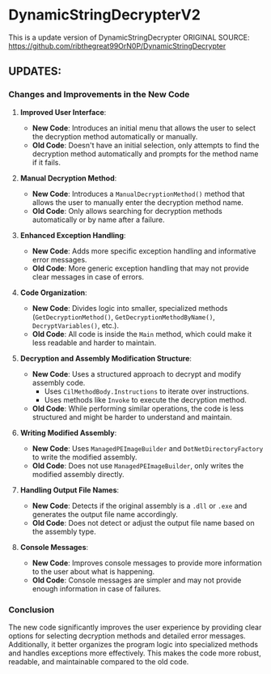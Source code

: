 # DynamicStringDecrypterV2
This is a update version of DynamicStringDecrypter
ORIGINAL SOURCE: https://github.com/ribthegreat99OrN0P/DynamicStringDecrypter
## UPDATES:

### Changes and Improvements in the New Code

1. **Improved User Interface**:
   - **New Code**: Introduces an initial menu that allows the user to select the decryption method automatically or manually.
   - **Old Code**: Doesn't have an initial selection, only attempts to find the decryption method automatically and prompts for the method name if it fails.

2. **Manual Decryption Method**:
   - **New Code**: Introduces a `ManualDecryptionMethod()` method that allows the user to manually enter the decryption method name.
   - **Old Code**: Only allows searching for decryption methods automatically or by name after a failure.

3. **Enhanced Exception Handling**:
   - **New Code**: Adds more specific exception handling and informative error messages.
   - **Old Code**: More generic exception handling that may not provide clear messages in case of errors.

4. **Code Organization**:
   - **New Code**: Divides logic into smaller, specialized methods (`GetDecryptionMethod()`, `GetDecryptionMethodByName()`, `DecryptVariables()`, etc.).
   - **Old Code**: All code is inside the `Main` method, which could make it less readable and harder to maintain.

5. **Decryption and Assembly Modification Structure**:
   - **New Code**: Uses a structured approach to decrypt and modify assembly code.
     - Uses `CilMethodBody.Instructions` to iterate over instructions.
     - Uses methods like `Invoke` to execute the decryption method.
   - **Old Code**: While performing similar operations, the code is less structured and might be harder to understand and maintain.

6. **Writing Modified Assembly**:
   - **New Code**: Uses `ManagedPEImageBuilder` and `DotNetDirectoryFactory` to write the modified assembly.
   - **Old Code**: Does not use `ManagedPEImageBuilder`, only writes the modified assembly directly.

7. **Handling Output File Names**:
   - **New Code**: Detects if the original assembly is a `.dll` or `.exe` and generates the output file name accordingly.
   - **Old Code**: Does not detect or adjust the output file name based on the assembly type.

8. **Console Messages**:
   - **New Code**: Improves console messages to provide more information to the user about what is happening.
   - **Old Code**: Console messages are simpler and may not provide enough information in case of failures.

### Conclusion

The new code significantly improves the user experience by providing clear options for selecting decryption methods and detailed error messages. Additionally, it better organizes the program logic into specialized methods and handles exceptions more effectively. This makes the code more robust, readable, and maintainable compared to the old code.
